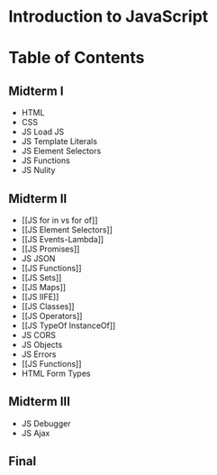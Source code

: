 # Introduction to JavaScript


# Table of Contents

## Midterm I
- HTML
- CSS
- JS Load JS
- JS Template Literals
- JS Element Selectors
- JS Functions
- JS Nulity


## Midterm II
- [[JS for in vs for of]]
- [[JS Element Selectors]]
- [[JS Events-Lambda]]
- [[JS Promises]]
- JS JSON
- [[JS Functions]]
- [[JS Sets]]
- [[JS Maps]]
- [[JS IIFE]]
- [[JS Classes]]
- [[JS Operators]]
- [[JS TypeOf InstanceOf]]
- JS CORS
- JS Objects
- JS Errors
- [[JS Functions]]
- HTML Form Types

## Midterm III
- JS Debugger
- JS Ajax

## Final 
